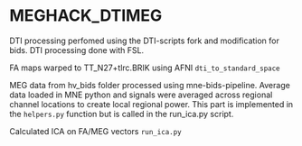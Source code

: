 # MEGHACK_DTIMEG

DTI processing perfomed using the DTI-scripts fork and modification for bids.  DTI processing done with FSL.

FA maps warped to TT_N27+tlrc.BRIK using AFNI
```dti_to_standard_space```

MEG data from hv_bids folder processed using mne-bids-pipeline.
Average data loaded in MNE python and signals were averaged across regional channel locations to create local regional power.  This part is implemented in the ```helpers.py``` function but is called in the run_ica.py script.

Calculated ICA on FA/MEG vectors ```run_ica.py```
